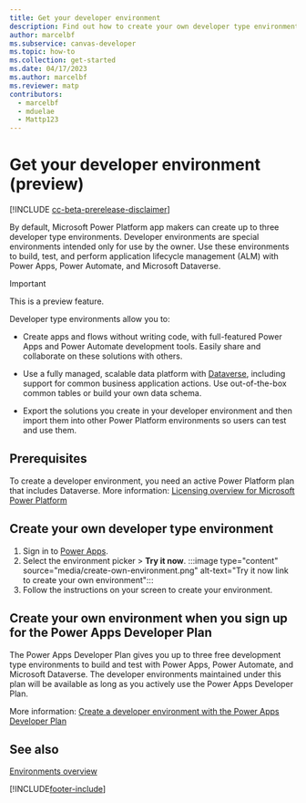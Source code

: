 ```yaml
---
title: Get your developer environment
description: Find out how to create your own developer type environment to build and test with Power Apps, Power Automate, and Microsoft Dataverse.
author: marcelbf
ms.subservice: canvas-developer
ms.topic: how-to
ms.collection: get-started
ms.date: 04/17/2023
ms.author: marcelbf
ms.reviewer: matp
contributors:
  - marcelbf
  - mduelae
  - Mattp123
---
```

# Get your developer environment (preview)

[!INCLUDE [cc-beta-prerelease-disclaimer](../includes/cc-beta-prerelease-disclaimer.md)]

By default, Microsoft Power Platform app makers can create up to three developer type environments. Developer environments are special environments intended only for use by the owner. Use these environments to build, test, and perform application lifecycle management (ALM) with Power Apps, Power Automate, and Microsoft Dataverse.

> [!IMPORTANT]
> This is a preview feature.

Developer type environments allow you to:

- Create apps and flows without writing code, with full-featured Power Apps and Power Automate development tools. Easily share and collaborate on these solutions with others.

- Use a fully managed, scalable data platform with [Dataverse](/common-data-service/entity-reference/introduction), including support for common business application actions. Use out-of-the-box common tables or build your own data schema.

- Export the solutions you create in your developer environment and then import them into other Power Platform environments so users can test and use them.

## Prerequisites

To create a developer environment, you need an active Power Platform plan that includes Dataverse. More information: [Licensing overview for Microsoft Power Platform](/power-platform/admin/pricing-billing-skus)

## Create your own developer type environment

1. Sign in to [Power Apps](https://make.powerapps.com/?utm_source=padocs&utm_medium=linkinadoc&utm_campaign=referralsfromdoc).
1. Select the environment picker > **Try it now**.
   :::image type="content" source="media/create-own-environment.png" alt-text="Try it now link to create your own environment":::
1. Follow the instructions on your screen to create your environment.

## Create your own environment when you sign up for the Power Apps Developer Plan

The Power Apps Developer Plan gives you up to three free development type environments to build and test with Power Apps, Power Automate, and Microsoft Dataverse. The developer environments maintained under this plan will be available as long as you actively use the Power Apps Developer Plan.

More information: [Create a developer environment with the Power Apps Developer Plan](/power-platform/developer/create-developer-environment)

## See also

[Environments overview](/power-platform/admin/environments-overview)

[!INCLUDE[footer-include](../includes/footer-banner.md)]
